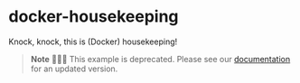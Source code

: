 # docker-housekeeping

Knock, knock, this is (Docker) housekeeping! 

> **Note** 🚧🚧🚧 This example is deprecated. Please see our [documentation](https://docs.planetary-quantum.com/common-tasks/ops/cleanup/) for an updated version. 
